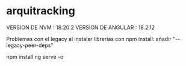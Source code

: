 # arquitracking
 
VERSION DE NVM : 18.20.2
VERSION DE ANGULAR : 18.2.12

Problemas con el legacy al instalar librerias con npm install:
añadir "--legacy-peer-deps"

npm install
ng serve -o
